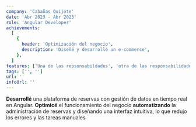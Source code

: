```yaml
---
company: 'Cabañas Quijote'
date: 'Abr 2023 - Abr 2023'
role: 'Angular Developer'
achievements:
  [
    {
      header: 'Optimización del negocio',
      description: 'Diseñé y desarrollé un e-commerce',
    },
  ]
features: ['Una de las repsonsabildades', 'otra de las responsabilidades']
tags: ['', '']
url: ''
infoUrl: ''
---
```

**Desarrollé** una plataforma de reservas con gestión de datos en tiempo real en Angular. **Optimicé** el funcionamiento del negocio **automatizando** la administración de reservas y diseñando una interfaz intuitiva, lo que redujo los errores y las tareas manuales